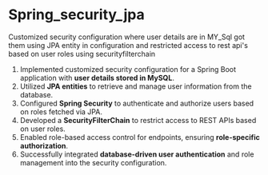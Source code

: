 # Spring_security_jpa
Customized security configuration where user details are in MY_Sql got them using JPA entity in configuration and restricted access to rest api's based on user roles using securityfilterchain

1. Implemented customized security configuration for a Spring Boot application with **user details stored in MySQL**.
2. Utilized **JPA entities** to retrieve and manage user information from the database.
3. Configured **Spring Security** to authenticate and authorize users based on roles fetched via JPA.
4. Developed a **SecurityFilterChain** to restrict access to REST APIs based on user roles.
5. Enabled role-based access control for endpoints, ensuring **role-specific authorization**.
6. Successfully integrated **database-driven user authentication** and role management into the security configuration.
